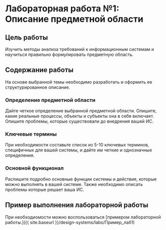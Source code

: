 # Лабораторная работа №1: Описание предметной области

## Цель работы
Изучить методы анализа требований к информационным системам и научиться правильно формулировать предметную область.

## Содержание работы

На основе выбранной темы необходимо разработать и оформить ее структурированное описание.

### Определение предметной области

Дайте четкое определение выбранной предметной области. Опишите, какие реальные процессы, объекты и субъекты она в себя включает. Опишите проблемы, которые существовали до внедрения вашей ИС.

### Ключевые термины

При необходимости составьте список из 5-10 ключевых терминов, специфичных для вашей системы, и дайте им четкие и однозначные определения.

### Основной функционал

Распишите подробно основные функции системы и действия, которые можно выполнять в вашей системе. Также необходимо описать проблемы которые решает ваша ИС.

## Пример выполнения лабораторной работы

При необходиомости можно воспользоваться [примером лабораторной работы.]({{ site.baseurl }}/design-systems/labs/Пример_лаб1)